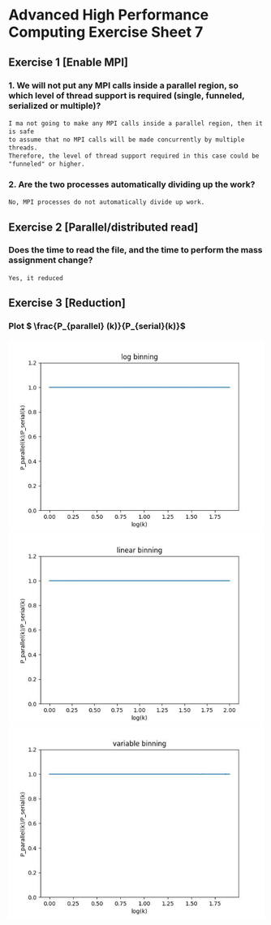 # Advanced High Performance Computing Exercise Sheet 7

## Exercise 1 [Enable MPI]
### 1. We will not put any MPI calls inside a parallel region, so which level of thread support is required (single, funneled, serialized or multiple)?

```
I ma not going to make any MPI calls inside a parallel region, then it is safe 
to assume that no MPI calls will be made concurrently by multiple threads. 
Therefore, the level of thread support required in this case could be 
"funneled" or higher.
```

### 2. Are the two processes automatically dividing up the work?
```
No, MPI processes do not automatically divide up work.
```

## Exercise 2 [Parallel/distributed read]
### Does the time to read the file, and the time to perform the mass assignment change?
```
Yes, it reduced
```

## Exercise 3 [Reduction]
### Plot $ \frac{P_{parallel} (k)}{P_{serial}(k)}$

![plot](img/log_binning_comparison.jpg) ![plot](img/linear_binning_comparison.jpg) ![plot](img/variable_binning_comparison.jpg)